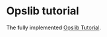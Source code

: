 # Opslib tutorial

The fully implemented [Opslib Tutorial](https://pyopslib.readthedocs.io/en/latest/tutorial/index.html).

